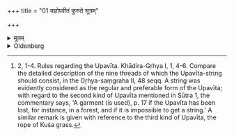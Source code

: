 +++
title = "01 यज्ञोपवीतं कुरुते सूत्रम्"

+++

<details><summary>मूलम्</summary>

यज्ञोपवीतं कुरुते सूत्रं वस्त्रं वापि वा कुशरज्जुमेव १
</details>

<details><summary>Oldenberg</summary>

1. [^1]  He takes as his yajñopavīta (i.e. sacrificial cord) a string, or a garment, or simply a rope of Kuśa grass.


[^1]:  2, 1-4. Rules regarding the Upavīta. Khādira-Gṛhya I, 1, 4-6. Compare the detailed description of the nine threads of which the Upavīta-string should consist, in the Gṛhya-saṃgraha II, 48 seqq. A string was evidently considered as the regular and preferable form of the Upavīta; with regard to the second kind of Upavīta mentioned in Sūtra 1, the commentary says, 'A garment (is used), p. 17 if the Upavīta has been lost, for instance, in a forest, and if it is impossible to get a string.' A similar remark is given with reference to the third kind of Upavīta, the rope of Kuśa grass.
</details>
